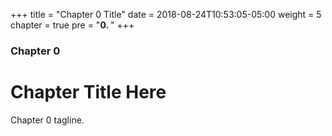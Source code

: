 +++
title = "Chapter 0 Title"
date = 2018-08-24T10:53:05-05:00
weight = 5
chapter = true
pre = "<b>0. </b>"
+++

### Chapter 0

# Chapter Title Here

Chapter 0 tagline.
